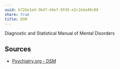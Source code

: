 ```yaml
---
uuid: b726e1ed-3b47-44ef-9f45-e2c1bda40c09
share: true
title: DSM
---
```

Diagnostic and Statistical Manual of Mental Disorders

## Sources

* [Psychiatry.org - DSM](https://www.psychiatry.org/psychiatrists/practice/dsm)